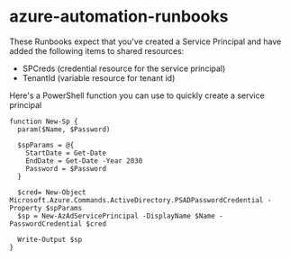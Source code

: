 # azure-automation-runbooks

These Runbooks expect that you've created a Service Principal and have added the following items to shared resources:

* SPCreds (credential resource for the service principal)
* TenantId (variable resource for tenant id)

Here's a PowerShell function you can use to quickly create a service principal

```
function New-Sp {
  param($Name, $Password)

  $spParams = @{ 
    StartDate = Get-Date
    EndDate = Get-Date -Year 2030
    Password = $Password
  }

  $cred= New-Object Microsoft.Azure.Commands.ActiveDirectory.PSADPasswordCredential -Property $spParams
  $sp = New-AzAdServicePrincipal -DisplayName $Name -PasswordCredential $cred

  Write-Output $sp
}
```
